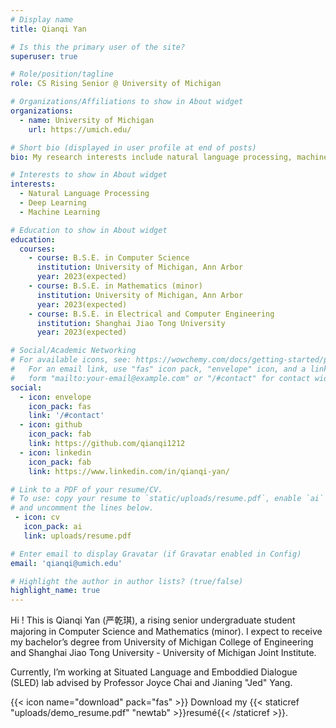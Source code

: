```yaml
---
# Display name
title: Qianqi Yan

# Is this the primary user of the site?
superuser: true

# Role/position/tagline
role: CS Rising Senior @ University of Michigan

# Organizations/Affiliations to show in About widget
organizations:
  - name: University of Michigan
    url: https://umich.edu/

# Short bio (displayed in user profile at end of posts)
bio: My research interests include natural language processing, machine learning and deep learning.

# Interests to show in About widget
interests:
  - Natural Language Processing
  - Deep Learning
  - Machine Learning

# Education to show in About widget
education:
  courses:
    - course: B.S.E. in Computer Science
      institution: University of Michigan, Ann Arbor
      year: 2023(expected)
    - course: B.S.E. in Mathematics (minor)
      institution: University of Michigan, Ann Arbor
      year: 2023(expected)
    - course: B.S.E. in Electrical and Computer Engineering
      institution: Shanghai Jiao Tong University
      year: 2023(expected)

# Social/Academic Networking
# For available icons, see: https://wowchemy.com/docs/getting-started/page-builder/#icons
#   For an email link, use "fas" icon pack, "envelope" icon, and a link in the
#   form "mailto:your-email@example.com" or "/#contact" for contact widget.
social:
  - icon: envelope
    icon_pack: fas
    link: '/#contact'
  - icon: github
    icon_pack: fab
    link: https://github.com/qianqi1212
  - icon: linkedin
    icon_pack: fab
    link: https://www.linkedin.com/in/qianqi-yan/

# Link to a PDF of your resume/CV.
# To use: copy your resume to `static/uploads/resume.pdf`, enable `ai` icons in `params.toml`,
# and uncomment the lines below.
 - icon: cv
   icon_pack: ai
   link: uploads/resume.pdf

# Enter email to display Gravatar (if Gravatar enabled in Config)
email: 'qianqi@umich.edu'

# Highlight the author in author lists? (true/false)
highlight_name: true
---
```


Hi ! This is Qianqi Yan (严乾琪), a rising senior undergraduate student majoring in Computer Science and Mathematics (minor). I expect to receive my bachelor’s degree from University of Michigan College of Engineering and Shanghai Jiao Tong University - University of Michigan Joint Institute.

Currently, I’m working at Situated Language and Emboddied Dialogue (SLED) lab advised by Professor Joyce Chai and Jianing "Jed" Yang.

{{< icon name="download" pack="fas" >}} Download my {{< staticref "uploads/demo_resume.pdf" "newtab" >}}resumé{{< /staticref >}}.

